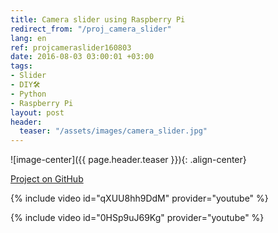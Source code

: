 ```yaml
---
title: Camera slider using Raspberry Pi
redirect_from: "/proj_camera_slider"
lang: en
ref: projcameraslider160803
date: 2016-08-03 03:00:01 +03:00
tags:
- Slider
- DIY🛠
- Python
- Raspberry Pi
layout: post
header:
  teaser: "/assets/images/camera_slider.jpg"
---
```


![image-center]({{ page.header.teaser }}){: .align-center}

[Project on GitHub](https://github.com/akarazeevprojects/slider)

{% include video id="qXUU8hh9DdM" provider="youtube" %}

{% include video id="0HSp9uJ69Kg" provider="youtube" %}
